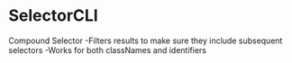 # SelectorCLI

Compound Selector
-Filters results to make sure they include subsequent selectors
-Works for both classNames and identifiers
